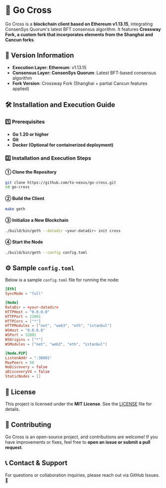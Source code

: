 # 🚀 Go Cross

Go Cross is a **blockchain client based on Ethereum v1.13.15**, integrating ConsenSys Quorum's latest BFT consensus algorithm. It features **Crossway Fork, a custom fork that incorporates elements from the Shanghai and Cancun forks**.

## 🔢 Version Information

- **Execution Layer: Ethereum**: v1.13.15
- **Consensus Layer: ConsenSys Quorum**: Latest BFT-based consensus algorithm
- **Fork Version**: Crossway Fork (Shanghai + partial Cancun features applied)

## 🛠 Installation and Execution Guide

### **1️⃣ Prerequisites**

- **Go 1.20 or higher**
- **Git**
- **Docker (Optional for containerized deployment)**

### **2️⃣ Installation and Execution Steps**

#### **① Clone the Repository**

```bash
git clone https://github.com/to-nexus/go-cross.git
cd go-cross
```

#### **② Build the Client**

```bash
make geth
```

#### **③ Initialize a New Blockchain**

```bash
./build/bin/geth --datadir <your-datadir> init cross
```

#### **④ Start the Node**

```bash
./build/bin/geth --config config.toml
```

## ⚙️ Sample `config.toml`

Below is a sample `config.toml` file for running the node:

```toml
[Eth]
SyncMode = "full"

[Node]
DataDir = <your-datadir>
HTTPHost = "0.0.0.0"
HTTPPort = 22001
HTTPCors = ["*"]
HTTPModules = ["net", "web3", "eth", "istanbul"]
WSHost = "0.0.0.0"
WSPort = 32001
WSOrigins = ["*"]
WSModules = ["net", "web3", "eth", "istanbul"]

[Node.P2P]
ListenAddr = ":30001"
MaxPeers = 50
NoDiscovery = false
aDiscoveryV4 = false
StaticNodes = []
```

## 📜 License

This project is licensed under the **MIT License**. See the [LICENSE](LICENSE) file for details.

## 🤝 Contributing

Go Cross is an open-source project, and contributions are welcome! If you have improvements or fixes, feel free to **open an issue or submit a pull request**.

## 📞 Contact & Support

For questions or collaboration inquiries, please reach out via GitHub Issues. 🚀

